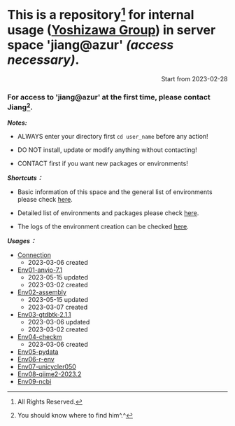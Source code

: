 
# This is a repository[^1] for internal usage ([Yoshizawa Group](https://genedynamics.aori.u-tokyo.ac.jp/)) in server space 'jiang@azur' *(access necessary)*.

<p align="right"> Start from 2023-02-28 </p>

### For access to 'jiang@azur' at the first time, please contact Jiang[^2].


[^1]: All Rights Reserved.
[^2]: You should know where to find him^.^


***Notes:***
- ALWAYS enter your directory first ```cd user_name``` before any action!

- DO NOT install, update or modify anything without contacting! 

- CONTACT first if you want new packages or environments! 
  
  
***Shortcuts：***

- Basic information of this space and the general list of environments please check [here](https://github.com/ChunqiJIANG/jiang-azur/blob/main/Info_system.md).  

- Detailed list of environments and packages please check [here](https://github.com/ChunqiJIANG/jiang-azur/blob/main/List_environments.md).  

- The logs of the environment creation can be checked [here](https://github.com/ChunqiJIANG/jiang-azur/tree/main/install-log-files).

***Usages：***

- [Connection](https://github.com/ChunqiJIANG/jiang-azur/blob/main/Usage-connect-first-before-use.md)
  - 2023-03-06 created
- [Env01-anvio-7.1](https://github.com/ChunqiJIANG/jiang-azur/blob/main/Usage-env01-anvio-7.1.md)
  - 2023-05-15 updated
  - 2023-03-02 created
- [Env02-assembly](https://github.com/ChunqiJIANG/jiang-azur/blob/main/Usage-env02-assembly.md)
  - 2023-05-15 updated
  - 2023-03-07 created
- [Env03-gtdbtk-2.1.1](https://github.com/ChunqiJIANG/jiang-azur/blob/main/Usage-env03-gtdbtk-2.1.1.md)
  - 2023-03-06 updated
  - 2023-03-02 created
- [Env04-checkm](https://github.com/ChunqiJIANG/jiang-azur/blob/main/Usage-env04-checkm.md)
  - 2023-03-06 created
- [Env05-pydata]()
- [Env06-r-env]()
- [Env07-unicycler050]()
- [Env08-qiime2-2023.2]()
- [Env09-ncbi](https://github.com/ChunqiJIANG/jiang-azur/blob/main/Usage-env09-ncbi.md)
